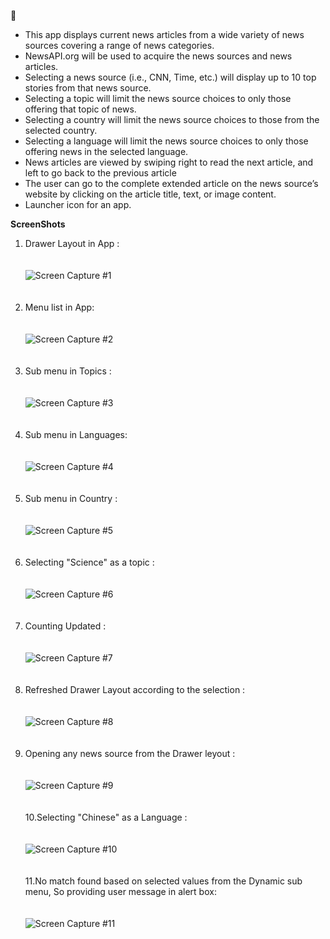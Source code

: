   :newspaper: 

* This app displays current news articles from a wide variety of news sources covering a range of news categories.
* NewsAPI.org will be used to acquire the news sources and news articles.
* Selecting a news source (i.e., CNN, Time, etc.) will display up to 10 top stories from that news source.
* Selecting a topic will limit the news source choices to only those offering that topic of news.
* Selecting a country will limit the news source choices to those from the selected country.
* Selecting a language will limit the news source choices to only those offering news in the selected language.
* News articles are viewed by swiping right to read the next article, and left to go back to the previous article
* The user can go to the complete extended article on the news source’s website by clicking on the article title, text, or image content.
* Launcher icon for an app.


**ScreenShots**

1. Drawer Layout in App : <br><br><br>![Screen Capture #1](images/Image1.PNG)<br><br><br>
2. Menu list in App: <br><br><br>![Screen Capture #2](images/Image2.PNG)<br><br><br>
3. Sub menu in Topics : <br><br><br>![Screen Capture #3](images/Image31.PNG)<br><br><br>
4. Sub menu in Languages: <br><br><br>![Screen Capture #4](images/Image32.PNG)<br><br><br>
5. Sub menu in Country : <br><br><br>![Screen Capture #5](images/Image33.PNG)<br><br><br>
6. Selecting "Science" as a topic : <br><br><br>![Screen Capture #6](images/Image41.PNG)<br><br><br>
7. Counting Updated : <br><br><br>![Screen Capture #7](images/Image42.PNG)<br><br><br>
8. Refreshed Drawer Layout according to the selection : <br><br><br>![Screen Capture #8](images/Image43.PNG)<br><br><br>
9. Opening any news source from the Drawer leyout : <br><br><br>![Screen Capture #9](images/Image44.PNG)<br><br><br>
10.Selecting "Chinese" as a Language : <br><br><br>![Screen Capture #10](images/Image51.PNG)<br><br><br>
11.No match found based on selected values from the Dynamic sub menu, So providing user message in alert box: <br><br><br>![Screen Capture #11](images/Image52.PNG)<br><br><br>
